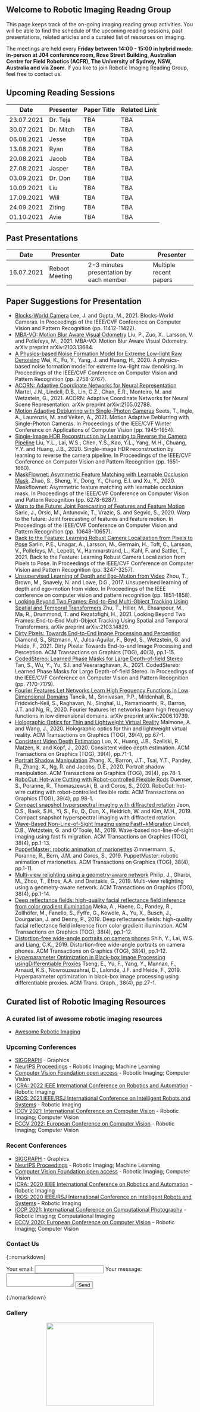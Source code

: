 ## Welcome to Robotic Imaging Readng Group

This page keeps track of the on-going imaging reading group activities. You will be able to find the schedule of the upcoming reading sessions, past presentations, related articles and a curated list of resources on imaging.

The meetings are held every **Friday between 14:00 - 15:00 in hybrid mode: in-person at J04 conference room, Rose Street Building, Australian Centre for Field Robotics (ACFR), The University of Sydney, NSW, Australia and via Zoom**. If you like to join Robotic Imaging Reading Group, feel free to contact us. 

## Upcoming Reading Sessions

| Date | Presenter | Paper Title | Related Link |   
| ---------| ----------- | ---------| ----------- |
| 23.07.2021 | Dr. Teja | TBA | TBA|
| 30.07.2021 | Dr. Mitch | TBA | TBA |
| 06.08.2021 | Jesse | TBA | TBA |
| 13.08.2021 | Ryan | TBA | TBA |
| 20.08.2021 | Jacob | TBA | TBA |
| 27.08.2021 | Jasper | TBA | TBA |
| 03.09.2021 | Dr. Don | TBA | TBA |
| 10.09.2021 | Liu | TBA | TBA |
| 17.09.2021 | Will | TBA | TBA |
| 24.09.2021 | Ziting | TBA | TBA |
| 01.10.2021 | Avie | TBA | TBA |


## Past Presentations

| Date | Presenter | Date | Presenter |  
| ---------| ----------- | ---------| ----------- |
| 16.07.2021 | Reboot Meeting | 2-3 minutes presentation by each member | Multiple recent papers |

## Paper Suggestions for Presentation
* [Blocks-World Camera](https://wisionlab.cs.wisc.edu/wp-content/uploads/2021/05/CVPR21_Blocks_World_Cameras_combined.pdf) Lee, J. and Gupta, M., 2021. Blocks-World Cameras. In Proceedings of the IEEE/CVF Conference on Computer Vision and Pattern Recognition (pp. 11412-11422).
* [MBA-VO: Motion Blur Aware Visual Odometry](https://arxiv.org/pdf/2103.13684.pdf) Liu, P., Zuo, X., Larsson, V. and Pollefeys, M., 2021. MBA-VO: Motion Blur Aware Visual Odometry. arXiv preprint arXiv:2103.13684.
* [A Physics-based Noise Formation Model for Extreme Low-light Raw Denoising](https://arxiv.org/abs/2003.12751) Wei, K., Fu, Y., Yang, J. and Huang, H., 2020. A physics-based noise formation model for extreme low-light raw denoising. In Proceedings of the IEEE/CVF Conference on Computer Vision and Pattern Recognition (pp. 2758-2767).
* [ACORN: Adaptive Coordinate Networks for Neural Representation](https://arxiv.org/pdf/2105.02788.pdf) Martel, J.N., Lindell, D.B., Lin, C.Z., Chan, E.R., Monteiro, M. and Wetzstein, G., 2021. ACORN: Adaptive Coordinate Networks for Neural Scene Representation. arXiv preprint arXiv:2105.02788.
* [Motion Adaptive Deblurring with Single-Photon Cameras](https://arxiv.org/abs/2012.07931) Seets, T., Ingle, A., Laurenzis, M. and Velten, A., 2021. Motion Adaptive Deblurring with Single-Photon Cameras. In Proceedings of the IEEE/CVF Winter Conference on Applications of Computer Vision (pp. 1945-1954).
* [Single-Image HDR Reconstruction by Learning to Reverse the Camera Pipeline](https://arxiv.org/abs/2004.01179) Liu, Y.L., Lai, W.S., Chen, Y.S., Kao, Y.L., Yang, M.H., Chuang, Y.Y. and Huang, J.B., 2020. Single-image HDR reconstruction by learning to reverse the camera pipeline. In Proceedings of the IEEE/CVF Conference on Computer Vision and Pattern Recognition (pp. 1651-1660).
* [MaskFlownet: Asymmetric Feature Matching with Learnable Occlusion Mask](https://arxiv.org/abs/2003.10955). Zhao, S., Sheng, Y., Dong, Y., Chang, E.I. and Xu, Y., 2020. Maskflownet: Asymmetric feature matching with learnable occlusion mask. In Proceedings of the IEEE/CVF Conference on Computer Vision and Pattern Recognition (pp. 6278-6287).
* [Warp to the Future: Joint Forecasting of Features and Feature Motion](https://ieeexplore.ieee.org/document/9157463) Saric, J., Orsic, M., Antunovic, T., Vrazic, S. and Segvic, S., 2020. Warp to the future: Joint forecasting of features and feature motion. In Proceedings of the IEEE/CVF Conference on Computer Vision and Pattern Recognition (pp. 10648-10657).
* [Back to the Feature: Learning Robust Camera Localization from Pixels to Pose](https://arxiv.org/abs/2103.092130) Sarlin, P.E., Unagar, A., Larsson, M., Germain, H., Toft, C., Larsson, V., Pollefeys, M., Lepetit, V., Hammarstrand, L., Kahl, F. and Sattler, T., 2021. Back to the Feature: Learning Robust Camera Localization from Pixels to Pose. In Proceedings of the IEEE/CVF Conference on Computer Vision and Pattern Recognition (pp. 3247-3257).
* [Unsupervised Learning of Depth and Ego-Motion from Video](https://people.eecs.berkeley.edu/~tinghuiz/projects/SfMLearner/) Zhou, T., Brown, M., Snavely, N. and Lowe, D.G., 2017. Unsupervised learning of depth and ego-motion from video. In Proceedings of the IEEE conference on computer vision and pattern recognition (pp. 1851-1858).
* [Looking Beyond Two Frames: End-to-End Multi-Object Tracking Using Spatial and Temporal Transformers](https://arxiv.org/pdf/2103.14829.pdf) Zhu, T., Hiller, M., Ehsanpour, M., Ma, R., Drummond, T. and Rezatofighi, H., 2021. Looking Beyond Two Frames: End-to-End Multi-Object Tracking Using Spatial and Temporal Transformers. arXiv preprint arXiv:2103.14829.
* [Dirty Pixels: Towards End-to-End Image Processing and Perception](https://arxiv.org/abs/1701.06487) Diamond, S., Sitzmann, V., Julca-Aguilar, F., Boyd, S., Wetzstein, G. and Heide, F., 2021. Dirty Pixels: Towards End-to-end Image Processing and Perception. ACM Transactions on Graphics (TOG), 40(3), pp.1-15.
* [CodedStereo: Learned Phase Masks for Large Depth-of-field Stereo](https://arxiv.org/pdf/2104.04641.pdf) Tan, S., Wu, Y., Yu, S.I. and Veeraraghavan, A., 2021. CodedStereo: Learned Phase Masks for Large Depth-of-field Stereo. In Proceedings of the IEEE/CVF Conference on Computer Vision and Pattern Recognition (pp. 7170-7179).
* [Fourier Features Let Networks Learn High Frequency Functions in Low Dimensional Domains](https://arxiv.org/pdf/2006.10739.pdf) Tancik, M., Srinivasan, P.P., Mildenhall, B., Fridovich-Keil, S., Raghavan, N., Singhal, U., Ramamoorthi, R., Barron, J.T. and Ng, R., 2020. Fourier features let networks learn high frequency functions in low dimensional domains. arXiv preprint arXiv:2006.10739.
* [Holographic Optics for Thin and Lightweight Virtual Reality](https://dl.acm.org/doi/abs/10.1145/3386569.3392416) Maimone, A. and Wang, J., 2020. Holographic optics for thin and lightweight virtual reality. ACM Transactions on Graphics (TOG), 39(4), pp.67-1.
* [Consistent Video Depth Estimation](https://dl.acm.org/doi/pdf/10.1145/3386569.3392377) Luo, X., Huang, J.B., Szeliski, R., Matzen, K. and Kopf, J., 2020. Consistent video depth estimation. ACM Transactions on Graphics (TOG), 39(4), pp.71-1.
* [Portrait Shadow Manipulation](https://dl.acm.org/doi/10.1145/3386569.3392390) Zhang, X., Barron, J.T., Tsai, Y.T., Pandey, R., Zhang, X., Ng, R. and Jacobs, D.E., 2020. Portrait shadow manipulation. ACM Transactions on Graphics (TOG), 39(4), pp.78-1.
* [RoboCut: Hot-wire Cutting with Robot-controlled Flexible Rods](https://dl.acm.org/doi/abs/10.1145/3386569.3392465) Duenser, S., Poranne, R., Thomaszewski, B. and Coros, S., 2020. RoboCut: hot-wire cutting with robot-controlled flexible rods. ACM Transactions on Graphics (TOG), 39(4), pp.98-1.
* [Compact snapshot hyperspectral imaging with diffracted rotation](https://dl.acm.org/doi/10.1145/3306346.3322946) Jeon, D.S., Baek, S.H., Yi, S., Fu, Q., Dun, X., Heidrich, W. and Kim, M.H., 2019. Compact snapshot hyperspectral imaging with diffracted rotation.
* [Wave-Based Non-Line-of-Sight Imaging using Fastf−kMigration](https://dl.acm.org/doi/pdf/10.1145/3306346.3322937) Lindell, D.B., Wetzstein, G. and O'Toole, M., 2019. Wave-based non-line-of-sight imaging using fast fk migration. ACM Transactions on Graphics (TOG), 38(4), pp.1-13.
* [PuppetMaster: robotic animation of marionettes](https://dl.acm.org/doi/10.1145/3306346.3323003) Zimmermann, S., Poranne, R., Bern, J.M. and Coros, S., 2019. PuppetMaster: robotic animation of marionettes. ACM Transactions on Graphics (TOG), 38(4), pp.1-11.
* [Multi-view relighting using a geometry-aware network](https://dl.acm.org/doi/10.1145/3306346.3323013) Philip, J., Gharbi, M., Zhou, T., Efros, A.A. and Drettakis, G., 2019. Multi-view relighting using a geometry-aware network. ACM Transactions on Graphics (TOG), 38(4), pp.1-14.
* [Deep reflectance fields: high-quality facial reflectance field inference from color gradient illumination](https://dl.acm.org/doi/10.1145/3306346.3323027) Meka, A., Haene, C., Pandey, R., Zollhöfer, M., Fanello, S., Fyffe, G., Kowdle, A., Yu, X., Busch, J., Dourgarian, J. and Denny, P., 2019. Deep reflectance fields: high-quality facial reflectance field inference from color gradient illumination. ACM Transactions on Graphics (TOG), 38(4), pp.1-12.
* [Distortion-free wide-angle portraits on camera phones](https://dl.acm.org/doi/10.1145/3306346.3322948) Shih, Y., Lai, W.S. and Liang, C.K., 2019. Distortion-free wide-angle portraits on camera phones. ACM Transactions on Graphics (TOG), 38(4), pp.1-12.
* [Hyperparameter Optimization in Black-box Image Processing usingDifferentiable Proxies](https://dl.acm.org/doi/pdf/10.1145/3306346.3322996) Tseng, E., Yu, F., Yang, Y., Mannan, F., Arnaud, K.S., Nowrouzezahrai, D., Lalonde, J.F. and Heide, F., 2019. Hyperparameter optimization in black-box image processing using differentiable proxies. ACM Trans. Graph., 38(4), pp.27-1.

## Curated list of Robotic Imaging Resources
### A curated list of awesome robotic imaging resources
* [Awesome Robotic Imaging](https://github.com/avie00/Awesome-Robotic-Imaging)
### Upcoming Conferences 
* [SIGGRAPH](https://s2021.siggraph.org/) - Graphics
* [NeurIPS Proceedings](https://nips.cc/) - Robotic Imaging; Machine Learning
* [Computer Vision Foundation open access](http://cvpr2022.thecvf.com/) - Robotic Imaging; Computer Vision
* [ICRA: 2022 IEEE International Conference on Robotics and Automation](https://www.icra2022.org/) - Robotic Imaging
* [IROS: 2021 IEEE/RSJ International Conference on Intelligent Robots and Systems](https://www.iros2021.org/) - Robotic Imaging
* [ICCV 2021: International Conference on Computer Vision](http://iccv2021.thecvf.com/home) - Robotic Imaging; Computer Vision
* [ECCV 2022: European Conference on Computer Vision]() - Robotic Imaging; Computer Vision

### Recent Conferences
* [SIGGRAPH](https://s2020.siggraph.org/wp-content/uploads/2020/08/tog394firstpages.pdf) - Graphics
* [NeurIPS Proceedings](https://proceedings.neurips.cc//) - Robotic Imaging; Machine Learning
* [Computer Vision Foundation open access](https://openaccess.thecvf.com/menu) - Robotic Imaging; Computer Vision
* [ICRA: 2020 IEEE International Conference on Robotics and Automation](https://github.com/dectrfov/ICRA2021PaperList) - Robotic Imaging
* [IROS: 2020 IEEE/RSJ International Conference on Intelligent Robots and Systems](https://github.com/PaoPaoRobot/IROS2020-paper-list) - Robotic Imaging
* [ICCP 2021: International Conference on Computational Photography](https://iccp-conference.org/) - Robotic Imaging; Computational Imaging
* [ECCV 2020: European Conference on Computer Vision](https://eccv2020.eu/) - Robotic Imaging; Computer Vision



### Contact Us
{::nomarkdown}
<form
  action="https://formspree.io/f/xbjqazgp"
  method="POST"
>
  <label>
    Your email:
    <input type="email" name="_replyto">
  </label>
  <label>
    Your message:
    <textarea name="message"></textarea>
  </label>
<button type="submit">Send</button>
</form>
{:/nomarkdown}

### Gallery
<p align="center">
  <img width="288" height="222" src="https://github.com/avie00/ImgRG/blob/gh-pages/RM.png">
</p>


